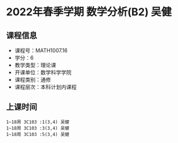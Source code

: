 # 2022年春季学期 数学分析(B2) 吴健






## 课程信息

- 课程号：MATH1007.16
- 学分：6
- 教学类型：理论课
- 开课单位：数学科学学院
- 课程类别：通修
- 课程层次：本科计划内课程

## 上课时间

```
1~18周 3C103 :1(3,4) 吴健
1~18周 3C103 :3(3,4) 吴健
1~18周 3C103 :5(3,4) 吴健
```

